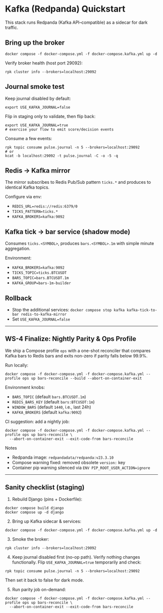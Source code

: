 # Kafka (Redpanda) Quickstart

This stack runs Redpanda (Kafka API–compatible) as a sidecar for dark traffic.

## Bring up the broker

```
docker compose -f docker-compose.yml -f docker-compose.kafka.yml up -d
```

Verify broker health (host port 29092):

```
rpk cluster info --brokers=localhost:29092
```

## Journal smoke test

Keep journal disabled by default:

```
export USE_KAFKA_JOURNAL=false
```

Flip in staging only to validate, then flip back:

```
export USE_KAFKA_JOURNAL=true
# exercise your flow to emit score/decision events
```

Consume a few events:

```
rpk topic consume pulse.journal -n 5 --brokers=localhost:29092
# or
kcat -b localhost:29092 -t pulse.journal -C -o -5 -q
```

## Redis → Kafka mirror

The mirror subscribes to Redis Pub/Sub pattern `ticks.*` and produces to identical Kafka topics.

Configure via env:

- `REDIS_URL=redis://redis:6379/0`
- `TICKS_PATTERN=ticks.*`
- `KAFKA_BROKERS=kafka:9092`

## Kafka tick → bar service (shadow mode)

Consumes `ticks.<SYMBOL>`, produces `bars.<SYMBOL>.1m` with simple minute aggregation.

Environment:

- `KAFKA_BROKERS=kafka:9092`
- `TICKS_TOPIC=ticks.BTCUSDT`
- `BARS_TOPIC=bars.BTCUSDT.1m`
- `KAFKA_GROUP=bars-1m-builder`

## Rollback

- Stop the additional services: `docker compose stop kafka kafka-tick-to-bar redis-to-kafka-mirror`
- Set `USE_KAFKA_JOURNAL=false`

---

## WS-4 Finalize: Nightly Parity & Ops Profile

We ship a Compose profile `ops` with a one-shot reconciler that compares Kafka bars
to Redis bars and exits non-zero if parity falls below 99.9%.

Run locally:

```
docker compose -f docker-compose.yml -f docker-compose.kafka.yml --profile ops up bars-reconcile --build --abort-on-container-exit
```

Environment knobs:

- `BARS_TOPIC` (default `bars.BTCUSDT.1m`)
- `REDIS_BARS_KEY` (default `bars:BTCUSDT:1m`)
- `WINDOW_BARS` (default `1440`, i.e., last 24h)
- `KAFKA_BROKERS` (default `kafka:9092`)

CI suggestion: add a nightly job:

```
docker compose -f docker-compose.yml -f docker-compose.kafka.yml --profile ops up bars-reconcile \
  --abort-on-container-exit --exit-code-from bars-reconcile
```

Notes

- Redpanda image: `redpandadata/redpanda:v23.3.10`
- Compose warning fixed: removed obsolete `version:` key
- Container pip warning silenced via `ENV PIP_ROOT_USER_ACTION=ignore`

---

## Sanity checklist (staging)

1) Rebuild Django (pins + Dockerfile):

```
docker compose build django
docker compose up -d django
```

2) Bring up Kafka sidecar & services:

```
docker compose -f docker-compose.yml -f docker-compose.kafka.yml up -d
```

3) Smoke the broker:

```
rpk cluster info --brokers=localhost:29092
```

4) Keep journal disabled first (no-op path). Verify nothing changes functionally. Flip `USE_KAFKA_JOURNAL=true` temporarily and check:

```
rpk topic consume pulse.journal -n 5 --brokers=localhost:29092
```

Then set it back to false for dark mode.

5) Run parity job on-demand:

```
docker compose -f docker-compose.yml -f docker-compose.kafka.yml --profile ops up bars-reconcile \
  --abort-on-container-exit --exit-code-from bars-reconcile
```
